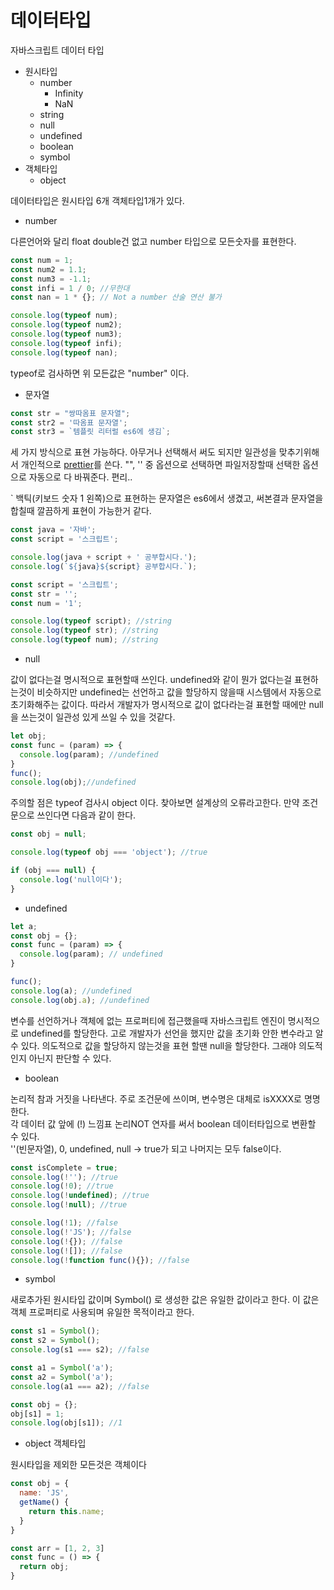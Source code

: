 # 데이터타입

자바스크립트 데이터 타입

* 원시타입
  * number
    * Infinity
    * NaN
  * string
  * null
  * undefined
  * boolean
  * symbol
* 객체타입
  * object



데이터타입은 원시타입 6개 객체타입1개가 있다.

* number

다른언어와 달리 float double건 없고 number 타입으로 모든숫자를 표현한다.

```javascript
const num = 1;
const num2 = 1.1;
const num3 = -1.1;
const infi = 1 / 0; //무한대
const nan = 1 * {}; // Not a number 산술 연산 불가

console.log(typeof num);
console.log(typeof num2);
console.log(typeof num3);
console.log(typeof infi);
console.log(typeof nan);
```

typeof로 검사하면 위 모든값은 "number" 이다.



* 문자열

```javascript
const str = "쌍따옴표 문자열";
const str2 = '따옴표 문자열';
const str3 = `템플릿 리터럴 es6에 생김`;
```

세 가지 방식으로 표현 가능하다. 아무거나 선택해서 써도 되지만 일관성을 맞추기위해서 개인적으로 [prettier](https://www.npmjs.com/package/prettier)를 쓴다. "", '' 중 옵션으로 선택하면 파일저장할때 선택한 옵션으로 자동으로 다 바꿔준다. 편리..

 \` 백틱\(키보드 숫자 1 왼쪽\)으로 표현하는 문자열은 es6에서 생겼고, 써본결과 문자열을 합칠때 깔끔하게 표현이 가능한거 같다.

```javascript
const java = '자바';
const script = '스크립트';

console.log(java + script + ' 공부합시다.');
console.log(`${java}${script} 공부합시다.`);

```

```javascript
const script = '스크립트';
const str = '';
const num = '1';

console.log(typeof script); //string
console.log(typeof str); //string
console.log(typeof num); //string

```

* null

값이 없다는걸 명시적으로 표현할때 쓰인다. undefined와 같이 뭔가 없다는걸 표현하는것이 비슷하지만 undefined는 선언하고 값을 할당하지 않을때 시스템에서 자동으로 초기화해주는 값이다. 따라서 개발자가 명시적으로 값이 없다라는걸 표현할 때에만 null을 쓰는것이 일관성 있게 쓰일 수 있을 것같다.

```javascript
let obj;
const func = (param) => {
  console.log(param); //undefined
}
func();
console.log(obj);//undefined
```

주의할 점은 typeof 검사시 object 이다. 찾아보면 설계상의 오류라고한다. 만약 조건문으로 쓰인다면 다음과 같이 한다.

```javascript
const obj = null;

console.log(typeof obj === 'object'); //true

if (obj === null) {
  console.log('null이다');
}
```

* undefined

```javascript
let a;
const obj = {};
const func = (param) => {
  console.log(param); // undefined
}

func();
console.log(a); //undefined
console.log(obj.a); //undefined

```

변수를 선언하거나 객체에 없는 프로퍼티에 접근했을때 자바스크립트 엔진이 명시적으로 undefined를 할당한다. 고로 개발자가 선언을 했지만 값을 초기화 안한 변수라고 알 수 있다. 의도적으로 값을 할당하지 않는것을 표현 할땐 null을 할당한다. 그래야 의도적인지 아닌지 판단할 수 있다.



* boolean

논리적 참과 거짓을 나타낸다. 주로 조건문에 쓰이며, 변수명은 대체로 isXXXX로 명명한다.  
각 데이터 값 앞에 \(!\) 느낌표 논리NOT 연자를 써서 boolean 데이터타입으로 변환할 수 있다.  
''\(빈문자열\), 0, undefined, null -&gt; true가 되고 나머지는 모두 false이다.  


```javascript
const isComplete = true;
console.log(!''); //true
console.log(!0); //true
console.log(!undefined); //true
console.log(!null); //true

console.log(!1); //false
console.log(!'JS'); //false
console.log(!{}); //false
console.log(![]); //false
console.log(!function func(){}); //false
```





* symbol

새로추가된 원시타입 값이며 Symbol\(\) 로 생성한 값은 유일한 값이라고 한다. 이 값은 객체 프로퍼티로 사용되며 유일한 목적이라고 한다. 

```javascript
const s1 = Symbol();
const s2 = Symbol();
console.log(s1 === s2); //false

const a1 = Symbol('a');
const a2 = Symbol('a');
console.log(a1 === a2); //false

const obj = {};
obj[s1] = 1;
console.log(obj[s1]); //1


```

* object 객체타입

원시타입을 제외한 모든것은 객체이다

```javascript
const obj = {
  name: 'JS',
  getName() {
    return this.name;
  }
}

const arr = [1, 2, 3]
const func = () => {
  return obj;
}
```

